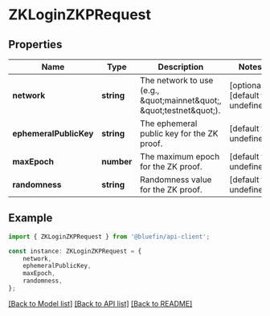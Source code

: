 # ZKLoginZKPRequest


## Properties

Name | Type | Description | Notes
------------ | ------------- | ------------- | -------------
**network** | **string** | The network to use (e.g., \&quot;mainnet\&quot;, \&quot;testnet\&quot;). | [optional] [default to undefined]
**ephemeralPublicKey** | **string** | The ephemeral public key for the ZK proof. | [default to undefined]
**maxEpoch** | **number** | The maximum epoch for the ZK proof. | [default to undefined]
**randomness** | **string** | Randomness value for the ZK proof. | [default to undefined]

## Example

```typescript
import { ZKLoginZKPRequest } from '@bluefin/api-client';

const instance: ZKLoginZKPRequest = {
    network,
    ephemeralPublicKey,
    maxEpoch,
    randomness,
};
```

[[Back to Model list]](../README.md#documentation-for-models) [[Back to API list]](../README.md#documentation-for-api-endpoints) [[Back to README]](../README.md)
